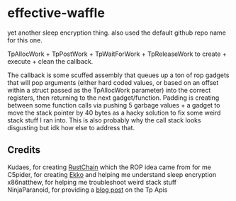 # effective-waffle
yet another sleep encryption thing. also used the default github repo name for this one.

TpAllocWork + TpPostWork + TpWaitForWork + TpReleaseWork to create + execute + clean the callback.  

The callback is some scuffed assembly that queues up a ton of rop gadgets that will pop arguments (either hard coded values, or based on an offset within a struct passed as the TpAllocWork parameter) into the correct registers, then returning to the next gadget/function. Padding is creating between some function calls via pushing 5 garbage values + a gadget to move the stack pointer by 40 bytes as a hacky solution to fix some weird stack stuff I ran into. This is also probably why the call stack looks disgusting but idk how else to address that. 

## Credits
Kudaes, for creating [RustChain](https://github.com/Kudaes/RustChain) which the ROP idea came from for me  
C5pider, for creating [Ekko](https://github.com/Cracked5pider/Ekko/) and helping me understand sleep encryption  
x86natthew, for helping me troubleshoot weird stack stuff  
NinjaParanoid, for providing a [blog post](https://0xdarkvortex.dev/hiding-in-plainsight/) on the Tp Apis  
